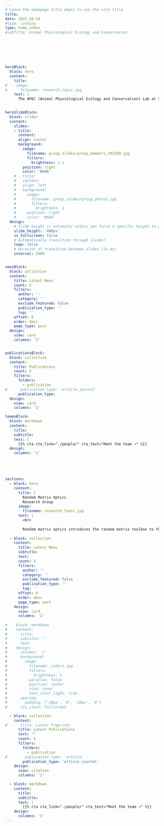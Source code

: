 ```yaml
---
# Leave the homepage title empty to use the site title
title:
date: 2022-10-24
#type: landing
type: home_index
#subTitle: Animal Physiological Ecology and Conservation







heroBlock:
  block: hero
  content:
    title:
#    image:
#      filename: research_topic.jpg
    text: |
      The APEC (Animal Physiological Ecology and Conservation) Lab at Sun Yat-sen University focuses on the physiological ecology and conservation of terrestrial animals, especially reptiles and birds. Our research integrates field and controlled experiments with mechanistic and statistical models to explore how animals interact with their environment. By studying physiological responses and ecological dynamics, we assess species’ adaptability and vulnerability to environmental change. Our work aims to enhance biodiversity conservation by bridging experimental research with predictive modeling.

  
heroSlideBlock:
  block: slider
  content:
    slides:
    - title: 
      content: 
      align: center
      background:
        image:
          filename: group_slides/group_members_202509.jpg
          filters:
            brightness: 1.1
        position: right
        color: '#666'  
    # - title: 
    #   content: 
    #   align: left
    #   background:
    #     image:
    #       filename: group_slides/group_photo2.jpg
    #       filters:
    #         brightness: 1
    #     position: right
    #     color: '#666'  
  design:
    # Slide height is automatic unless you force a specific height (e.g. '400px')
    slide_height: '400px'
    is_fullscreen: false
    # Automatically transition through slides?
    loop: false
    # Duration of transition between slides (in ms)
    interval: 2000


newsBlock:
  block: collection
  content:
    title: Latest News
    count: 5
    filters:
      author: ''
      category: ''
      exclude_featured: false
      publication_type: ''
      tag: ''
    offset: 0
    order: desc
    page_type: post
  design:
    view: card
    columns: '1'      


publicationsBlock:
  block: collection
  content:
    title: Publications
    count: 5
    filters:
      folders:
        - publication
#      publication_type: 'article-journal'
      publication_type: 
  design:
    view: card
    columns: '1'      

teamsBlock:
  block: markdown
  content:
    title:
    subtitle:  
    text: |
      {{% cta cta_link="./people/" cta_text="Meet the team →" %}}
  design:
    columns: '1'





sections:
  - block: hero
    content:
      title: |
        Random Matrix Optics
        Research Group
      image:
        filename: research_topic.jpg
      text: |
        <br>
        
        Random matrix optics introduces the random matrix toolbox to the representation of light wave-particle duality. Starting in 2019, our group focused on light field representation, decomposition, detection, and manipulation using the random matrix representation. Random matrix representation provides a statistical gating strategy for different components in the light field. For example, the single and multiple scattering component in wide-field reflective imaging; the ballistic and multiple scattering component in spectral-domain OCT. The gated multiple scattering component facilitates the calculation of absorption information for in-vivo tissue imaging.
  
  - block: collection
    content:
      title: Latest News
      subtitle:
      text:
      count: 5
      filters:
        author: ''
        category: ''
        exclude_featured: false
        publication_type: ''
        tag: ''
      offset: 0
      order: desc
      page_type: post
    design:
      view: card
      columns: '1'
  
#  - block: markdown
#    content:
#      title:
#      subtitle: ''
#      text:
#    design:
#      columns: '1'
#      background:
#        image: 
#          filename: coders.jpg
#          filters:
#            brightness: 1
#          parallax: false
#          position: center
#          size: cover
#          text_color_light: true
#      spacing:
#        padding: ['20px', '0', '20px', '0']
#      css_class: fullscreen

  - block: collection
    content:
#      title: Latest Preprints
      title: Latest Publications
      text: ""
      count: 5
      filters:
        folders:
          - publication
#        publication_type: 'article'
        publication_type: 'article-journal'
    design:
      view: citation
      columns: '1'

  - block: markdown
    content:
      title:
      subtitle:
      text: |
        {{% cta cta_link="./people/" cta_text="Meet the team →" %}}
    design:
      columns: '1'
---
```

